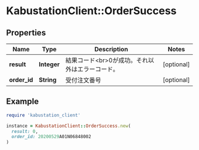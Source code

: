 # KabustationClient::OrderSuccess

## Properties

| Name | Type | Description | Notes |
| ---- | ---- | ----------- | ----- |
| **result** | **Integer** | 結果コード&lt;br&gt;0が成功。それ以外はエラーコード。 | [optional] |
| **order_id** | **String** | 受付注文番号 | [optional] |

## Example

```ruby
require 'kabustation_client'

instance = KabustationClient::OrderSuccess.new(
  result: 0,
  order_id: 20200529A01N06848002
)
```

